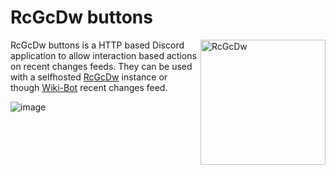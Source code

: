 # RcGcDw buttons
<img src="https://settings.wikibot.de/src/RcGcDw.png" alt="RcGcDw" align="right" width="200" />

RcGcDw buttons is a HTTP based Discord application to allow interaction based actions on recent changes feeds. They can be used with a selfhosted [RcGcDw](https://gitlab.com/chicken-riders/RcGcDw) instance or though [Wiki-Bot](https://github.com/Markus-Rost/discord-wiki-bot) recent changes feed.

![image](https://github.com/Markus-Rost/rcgcdw-buttons/assets/37275477/60855981-769f-48c7-84d6-82563519a4bc)
